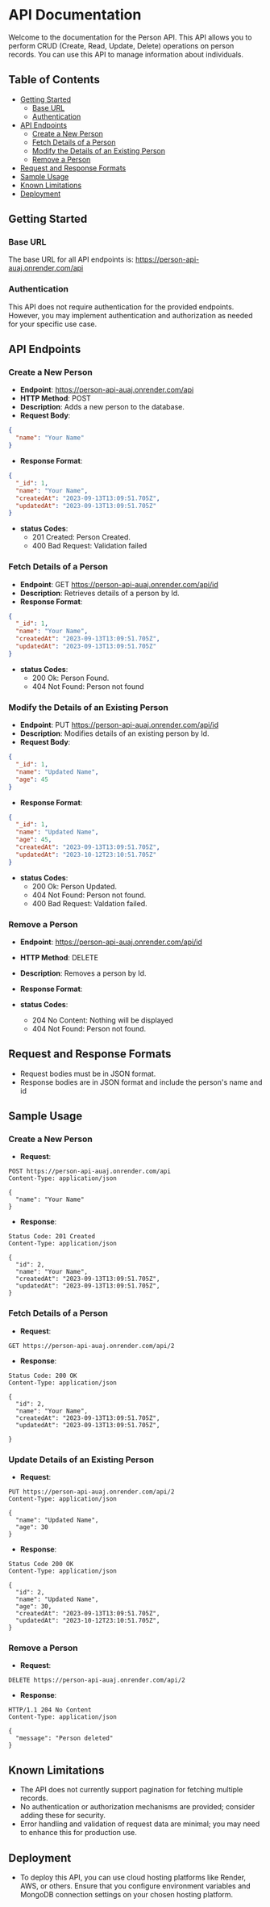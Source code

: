 # API Documentation

Welcome to the documentation for the Person API. This API allows you to perform CRUD (Create, Read, Update, Delete) operations on person records. You can use this API to manage information about individuals.

## Table of Contents

- [Getting Started](#getting-started)
  - [Base URL](#base-url)
  - [Authentication](#authentication)
- [API Endpoints](#api-endpoints)
  - [Create a New Person](#create-a-new-person)
  - [Fetch Details of a Person](#fetch-details-of-a-person)
  - [Modify the Details of an Existing Person](#modify-the-details-of-an-existing-person)
  - [Remove a Person](#remove-a-person)
- [Request and Response Formats](#request-and-response-formats)
- [Sample Usage](#sample-usage)
- [Known Limitations](#known-limitations)
- [Deployment](#deployment)

## Getting Started

### Base URL

The base URL for all API endpoints is:
https://person-api-auaj.onrender.com/api

### Authentication

This API does not require authentication for the provided endpoints. However, you may implement authentication and authorization as needed for your specific use case.

## API Endpoints

### Create a New Person

- **Endpoint**: https://person-api-auaj.onrender.com/api
- **HTTP Method**: POST
- **Description**: Adds a new person to the database.
- **Request Body**:

```json
{
  "name": "Your Name"
}
```

- **Response Format**:

```json
{
  "_id": 1,
  "name": "Your Name",
  "createdAt": "2023-09-13T13:09:51.705Z",
  "updatedAt": "2023-09-13T13:09:51.705Z"
}
```

- **status Codes**:
  - 201 Created: Person Created.
  - 400 Bad Request: Validation failed

### Fetch Details of a Person

- **Endpoint**: GET https://person-api-auaj.onrender.com/api/id
- **Description**: Retrieves details of a person by Id.
- **Response Format**:

```json
{
  "_id": 1,
  "name": "Your Name",
  "createdAt": "2023-09-13T13:09:51.705Z",
  "updatedAt": "2023-09-13T13:09:51.705Z"
}
```

- **status Codes**:
  - 200 Ok: Person Found.
  - 404 Not Found: Person not found

### Modify the Details of an Existing Person

- **Endpoint**: PUT https://person-api-auaj.onrender.com/api/id
- **Description**: Modifies details of an existing person by Id.
- **Request Body**:

```json
{
  "_id": 1,
  "name": "Updated Name",
  "age": 45
}
```

- **Response Format**:

```json
{
  "_id": 1,
  "name": "Updated Name",
  "age": 45,
  "createdAt": "2023-09-13T13:09:51.705Z",
  "updatedAt": "2023-10-12T23:10:51.705Z"
}
```

- **status Codes**:
  - 200 Ok: Person Updated.
  - 404 Not Found: Person not found.
  - 400 Bad Request: Valdation failed.

### Remove a Person

- **Endpoint**: https://person-api-auaj.onrender.com/api/id
- **HTTP Method**: DELETE
- **Description**: Removes a person by Id.
- **Response Format**:

- **status Codes**:
  - 204 No Content: Nothing will be displayed
  - 404 Not Found: Person not found.

## Request and Response Formats

- Request bodies must be in JSON format.
- Response bodies are in JSON format and include the person's name and id

## Sample Usage

### Create a New Person

- **Request**:

```http
POST https://person-api-auaj.onrender.com/api
Content-Type: application/json

{
  "name": "Your Name"
}
```

- **Response**:

```http
Status Code: 201 Created
Content-Type: application/json

{
  "id": 2,
  "name": "Your Name",
  "createdAt": "2023-09-13T13:09:51.705Z",
  "updatedAt": "2023-09-13T13:09:51.705Z",
}
```

### Fetch Details of a Person

- **Request**:

```http
GET https://person-api-auaj.onrender.com/api/2
```

- **Response**:

```http
Status Code: 200 OK
Content-Type: application/json

{
  "id": 2,
  "name": "Your Name",
  "createdAt": "2023-09-13T13:09:51.705Z",
  "updatedAt": "2023-09-13T13:09:51.705Z",

}
```

### Update Details of an Existing Person

- **Request**:

```http
PUT https://person-api-auaj.onrender.com/api/2
Content-Type: application/json

{
  "name": "Updated Name",
  "age": 30
}
```

- **Response**:

```http
Status Code 200 OK
Content-Type: application/json

{
  "id": 2,
  "name": "Updated Name",
  "age": 30,
  "createdAt": "2023-09-13T13:09:51.705Z",
  "updatedAt": "2023-10-12T23:10:51.705Z",
}
```

### Remove a Person

- **Request**:

```http
DELETE https://person-api-auaj.onrender.com/api/2
```

- **Response**:

```http
HTTP/1.1 204 No Content
Content-Type: application/json

{
  "message": "Person deleted"
}
```

## Known Limitations

- The API does not currently support pagination for fetching multiple records.
- No authentication or authorization mechanisms are provided; consider adding these for security.
- Error handling and validation of request data are minimal; you may need to enhance this for production use.

## Deployment

- To deploy this API, you can use cloud hosting platforms like Render, AWS, or others. Ensure that you configure environment variables and MongoDB connection settings on your chosen hosting platform.
